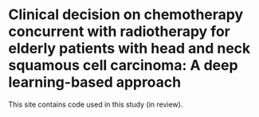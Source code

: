 # Clinical decision on chemotherapy concurrent with radiotherapy for elderly patients with head and neck squamous cell carcinoma: A deep learning-based approach

This site contains code used in this study (in review).
